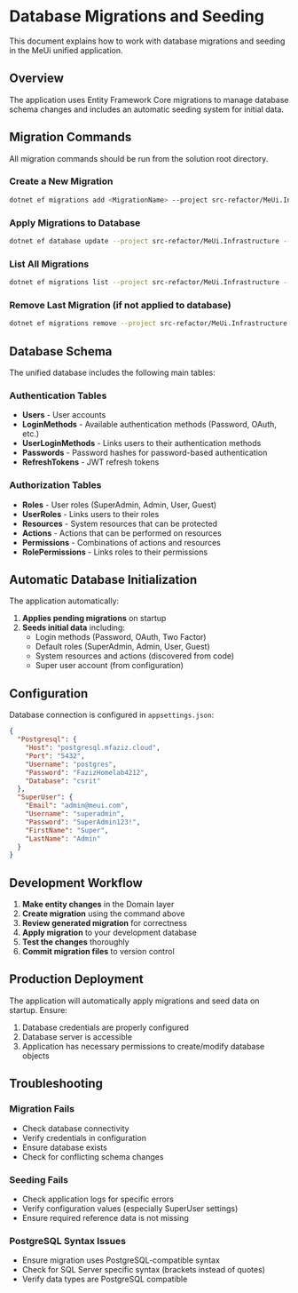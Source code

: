 # Database Migrations and Seeding

This document explains how to work with database migrations and seeding in the MeUi unified application.

## Overview

The application uses Entity Framework Core migrations to manage database schema changes and includes an automatic seeding system for initial data.

## Migration Commands

All migration commands should be run from the solution root directory.

### Create a New Migration

```bash
dotnet ef migrations add <MigrationName> --project src-refactor/MeUi.Infrastructure --startup-project src-refactor/MeUi.Api --output-dir Data/Migrations
```

### Apply Migrations to Database

```bash
dotnet ef database update --project src-refactor/MeUi.Infrastructure --startup-project src-refactor/MeUi.Api
```

### List All Migrations

```bash
dotnet ef migrations list --project src-refactor/MeUi.Infrastructure --startup-project src-refactor/MeUi.Api
```

### Remove Last Migration (if not applied to database)

```bash
dotnet ef migrations remove --project src-refactor/MeUi.Infrastructure --startup-project src-refactor/MeUi.Api
```

## Database Schema

The unified database includes the following main tables:

### Authentication Tables

- **Users** - User accounts
- **LoginMethods** - Available authentication methods (Password, OAuth, etc.)
- **UserLoginMethods** - Links users to their authentication methods
- **Passwords** - Password hashes for password-based authentication
- **RefreshTokens** - JWT refresh tokens

### Authorization Tables

- **Roles** - User roles (SuperAdmin, Admin, User, Guest)
- **UserRoles** - Links users to their roles
- **Resources** - System resources that can be protected
- **Actions** - Actions that can be performed on resources
- **Permissions** - Combinations of actions and resources
- **RolePermissions** - Links roles to their permissions

## Automatic Database Initialization

The application automatically:

1. **Applies pending migrations** on startup
2. **Seeds initial data** including:
   - Login methods (Password, OAuth, Two Factor)
   - Default roles (SuperAdmin, Admin, User, Guest)
   - System resources and actions (discovered from code)
   - Super user account (from configuration)

## Configuration

Database connection is configured in `appsettings.json`:

```json
{
  "Postgresql": {
    "Host": "postgresql.mfaziz.cloud",
    "Port": "5432",
    "Username": "postgres",
    "Password": "FazizHomelab4212",
    "Database": "csrit"
  },
  "SuperUser": {
    "Email": "admin@meui.com",
    "Username": "superadmin",
    "Password": "SuperAdmin123!",
    "FirstName": "Super",
    "LastName": "Admin"
  }
}
```

## Development Workflow

1. **Make entity changes** in the Domain layer
2. **Create migration** using the command above
3. **Review generated migration** for correctness
4. **Apply migration** to your development database
5. **Test the changes** thoroughly
6. **Commit migration files** to version control

## Production Deployment

The application will automatically apply migrations and seed data on startup. Ensure:

1. Database credentials are properly configured
2. Database server is accessible
3. Application has necessary permissions to create/modify database objects

## Troubleshooting

### Migration Fails

- Check database connectivity
- Verify credentials in configuration
- Ensure database exists
- Check for conflicting schema changes

### Seeding Fails

- Check application logs for specific errors
- Verify configuration values (especially SuperUser settings)
- Ensure required reference data is not missing

### PostgreSQL Syntax Issues

- Ensure migration uses PostgreSQL-compatible syntax
- Check for SQL Server specific syntax (brackets instead of quotes)
- Verify data types are PostgreSQL compatible
